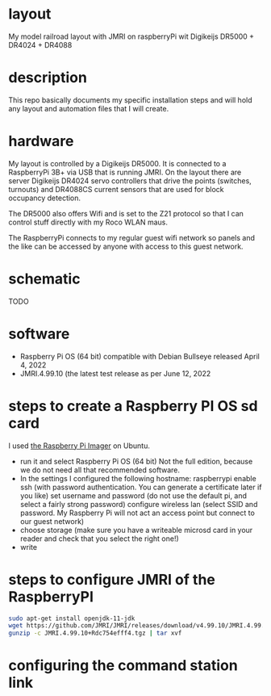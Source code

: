 # layout
My model railroad layout with JMRI on raspberryPi wit Digikeijs DR5000 + DR4024 + DR4088

# description
This repo basically documents my specific installation steps and will hold any layout and automation files that I will create.

# hardware
My layout is controlled by a Digikeijs DR5000. It is connected to a RaspberryPi 3B+ via USB that is running JMRI. On the layout there are server Digikeijs DR4024 servo controllers that drive the points (switches, turnouts) and DR4088CS current sensors that are used for block occupancy detection.

The DR5000 also offers Wifi and is set to the Z21 protocol so that I can control stuff directly with my Roco WLAN maus.

The RaspberryPi connects to my regular guest wifi network so panels and the like can be accessed by anyone with access to this guest network.

# schematic

TODO

# software

- Raspberry Pi OS (64 bit) compatible with Debian Bullseye released April 4, 2022 
- JMRI.4.99.10 (the latest test release as per June 12, 2022

# steps to create a Raspberry PI OS sd card

I used [the Raspberry Pi Imager](https://www.raspberrypi.com/software/) on Ubuntu.

- run it and select Raspberry Pi OS (64 bit)
  Not the full edition, because we do not need all that recommended software.
- In the settings I configured the following
  hostname: raspberrypi
  enable ssh (with password authentication. You can generate a certificate later if you like)
  set username and password (do not use the default pi, and select a fairly strong password)
  configure wireless lan (select SSID and password. My Raspberry Pi will not act an access point but connect to our guest network)
- choose storage (make sure you have a writeable microsd card in your reader and check that you select the right one!)
- write

# steps to configure JMRI of the RaspberryPI

```bash
sudo apt-get install openjdk-11-jdk
wget https://github.com/JMRI/JMRI/releases/download/v4.99.10/JMRI.4.99.10+Rdc754efff4.tgz
gunzip -c JMRI.4.99.10+Rdc754efff4.tgz | tar xvf
```    

# configuring the command station link
